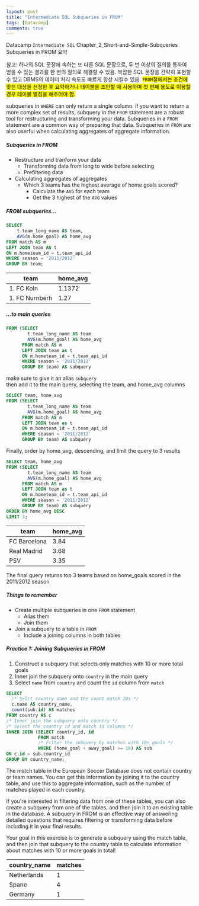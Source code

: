 ```yaml
---
layout: post
title: "Intermediate SQL Subqueries in FROM"
tags: [Datacamp]
comments: true
---
```


Datacamp `Intermediate SQL` Chapter_2_Short-and-Simple-Subqueries  
Subqueries in FROM 요약

참고: 하나의 SQL 문장에 속하는 또 다른 SQL 문장으로, 두 번 이상의 질의를 통하여 얻을 수 있는 결과를 한 번의 질의로 해결할 수 있음. 복잡한 SQL 문장을 간략히 표현할 수 있고 DBMS의 데이터 처리 속도도 빠르게 향상 시킬수 있음.  <mark>`FROM`절에서는 조건에 맞는 대상을 선정한 후 요약하거나 테이블을 조인할 때 사용하며 첫 번째 용도로 이용할 경우 테이블 별칭을 해주어야 함.</mark>

subqueries in `WHERE` can only return a single column. if you want to return a more complex set of results, subquery in the `FROM` statement are a robust tool for restructuring and transforming your data. Subqueries in a `FROM` statement are a common way of preparing that data. Subqueries in `FROM` are also userful when calculating aggregates of aggregate information.

##### Subqueries in FROM
- Restructure and tranform your data
  - Transforming data from long to wide before selecting
  - Prefiltering data
- Calculating aggregates of aggregates
  - Which 3 teams has the highest average of home goals scored?
    - Calculate the `AVG` for each team
    - Get the 3 highest of the `AVG` values

##### FROM subqueries...

```sql
SELECT
    t.team_long_name AS team,
    AVG(m.home_goal) AS home_avg
FROM match AS m
LEFT JOIN team AS t
ON m.hometeam_id = t.team_api_id
WHERE season = '2011/2012'
GROUP BY team;
```

| team           | home_avg |
|----------------|----------|
| 1. FC Koln     | 1.1372   |
| 1. FC Nurnberh | 1.27     |

##### ...to main queries

```sql
FROM (SELECT
        t.team_long_name AS team
        AVG(m.home_goal) AS home_avg
      FROM match AS m
      LEFT JOIN team as t
      ON m.hometeam_id = t.team_api_id
      WHERE season = '2011/2012'
      GROUP BY team) AS subquery
```
make sure to give it an alias `subquery`  
then add it to the main query, selecting the team, and home_avg columns

```sql
SELECT team, home_avg
FROM (SELECT
        t.team_long_name AS team
        AVG(m.home_goal) AS home_avg
      FROM match AS m
      LEFT JOIN team as t
      ON m.hometeam_id = t.team_api_id
      WHERE season = '2011/2012'
      GROUP BY team) AS subquery
```

Finally, order by home_avg, descending, and limit the query to 3 results

```sql
SELECT team, home_avg
FROM (SELECT
        t.team_long_name AS team
        AVG(m.home_goal) AS home_avg
      FROM match AS m
      LEFT JOIN team as t
      ON m.hometeam_id = t.team_api_id
      WHERE season = '2011/2012'
      GROUP BY team) AS subquery
ORDER BY home_avg DESC
LIMIT 3;
```

| team         | home_avg |
|--------------|----------|
| FC Barcelona | 3.84     |
| Real Madrid  | 3.68     |
| PSV          | 3.35     |

The final query returns top 3 teams based on home_goals scored in the 2011/2012 season

##### Things to remember
- Create multiple subqueries in one `FROM` statement
  - Alias them
  - Join them
- Join a subquery to a table in `FROM`
  - Include a joining columns in both tables


##### Practice 1: Joining Subqueries in FROM

1. Construct a subquery that selects only matches with 10 or more total goals
2. Inner join the subquery onto `country` in the main query
3. Select `name` from `country` and count the `id` column from `match`

  ```sql
  SELECT
    /* Selct country name and the count match IDs */
    c.name AS country_name,
    count(sub.id) AS matches
  FROM country AS c
  /* Inner join the subquery onto country */
  /* Select the country id and match id columns */
  INNER JOIN (SELECT country_id, id
              FROM match
              /* Filter the subquery by matches with 10+ goals */
              WHERE (home_goal + away_goal) >= 10) AS sub
  ON c.id = sub.country_id
  GROUP BY country_name;
  ```
The match table in the European Soccer Database does not contain country or team names. You can get this information by joining it to the country table, and use this to aggregate information, such as the number of matches played in each country.

If you're interested in filtering data from one of these tables, you can also create a subquery from one of the tables, and then join it to an existing table in the database. A subquery in FROM is an effective way of answering detailed questions that requires filtering or transforming data before including it in your final results.

Your goal in this exercise is to generate a subquery using the match table, and then join that subquery to the country table to calculate information about matches with 10 or more goals in total!

| country_name | matches |
|--------------|---------|
| Netherlands  | 1       |
| Spane        | 4       |
| Germany      | 1       |

